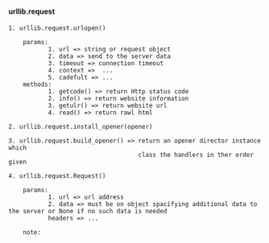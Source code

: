 #### urllib.request

>
    1. urllib.request.urlopen()

        params:
               1. url => string or request object
               2. data => send to the server data
               3. timeout => connection timeout
               4. context =>  ...
               5. cadefult => ...
        methods:
               1. getcode() => return Http status code
               2. info() => return website information
               3. getulr() => return website url
               4. read() => return rawl html
    
    2. urllib.request.install_opener(opener)

    3. urllib.request.build_opener() => return an opener director instance which
                                        class the handlers in ther order given
    
    4. urllib.request.Request()

        params:
               1. url => url address
               2. data => must be on object spacifying additional data to the server or None if no such data is needed
               headers => ...
        
        note:
               